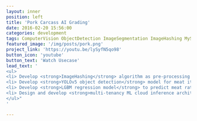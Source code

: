 ```yaml
---
layout: inner
position: left
title: 'Pork Carcass AI Grading'
date: 2016-02-20 15:56:00
categories: development
tags: ComputerVision ObjectDetection ImageSegmentation ImageHashing MySQL Docker Kubernetes
featured_image: '/img/posts/pork.png'
project_link: 'https://youtu.be/lySyfN5qo98'
button_icon: 'youtube'
button_text: 'Watch Usecase'
lead_text: '
<ul>
<li> Develop <strong>ImageHashing</strong> algorithm as pre-processing stage to filter out non-pork images.</li>
<li> Develop <strong>YOLOv5 object detection</strong> model for meat item length segmentation.</li>
<li> Develop <strong>LGBM regression model</strong> to predict meat ratio.</strong></li>
<li> Design and develop <strong>multi-tenancy ML cloud inference architecture</strong> with Docker and Kubernetes.</li>
</ul>"
'

---
```

